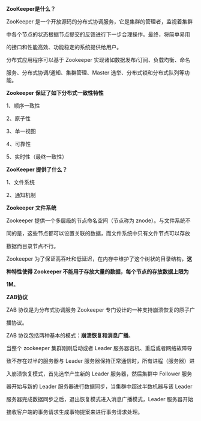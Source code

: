 **ZooKeeper是什么？**

ZooKeeper 是一个开放源码的分布式协调服务，它是集群的管理者，监视着集群

中各个节点的状态根据节点提交的反馈进行下一步合理操作。最终，将简单易用

的接口和性能高效、功能稳定的系统提供给用户。

分布式应用程序可以基于 Zookeeper 实现诸如数据发布/订阅、负载均衡、命名

服务、分布式协调/通知、集群管理、Master 选举、分布式锁和分布式队列等功能。

**Zookeeper 保证了如下分布式一致性特性**

1、顺序一致性

2、原子性

3、单一视图

4、可靠性

5、实时性（最终一致性）

**ZooKeeper 提供了什么？**

1、文件系统

2、通知机制

**Zookeeper 文件系统**

Zookeeper 提供一个多层级的节点命名空间（节点称为 znode）。与文件系统不

同的是，这些节点都可以设置关联的数据，而文件系统中只有文件节点可以存放

数据而目录节点不行。

Zookeeper 为了保证高吞吐和低延迟，在内存中维护了这个树状的目录结构，**这**

**种特性使得 Zookeeper 不能用于存放大量的数据，每个节点的存放数据上限为**

**1M**。 

**ZAB协议**

ZAB 协议是为分布式协调服务 Zookeeper 专门设计的一种支持崩溃恢复的原子广

播协议。

ZAB 协议包括两种基本的模式：**崩溃恢复和消息广播**。

当整个 zookeeper 集群刚刚启动或者 Leader 服务器宕机、重启或者网络故障导

致不存在过半的服务器与 Leader 服务器保持正常通信时，所有进程（服务器）进

入崩溃恢复模式，首先选举产生新的 Leader 服务器，然后集群中 Follower 服务

器开始与新的 Leader 服务器进行数据同步，当集群中超过半数机器与该 Leader

服务器完成数据同步之后，退出恢复模式进入消息广播模式，Leader 服务器开始

接收客户端的事务请求生成事物提案来进行事务请求处理。

